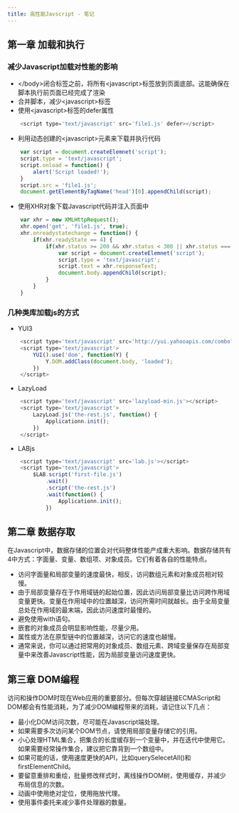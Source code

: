 ```yaml
---
title: 高性能Javscript - 笔记
---
```


## 第一章 加载和执行

### 减少Javascript加载对性能的影响

- &lt;/body>闭合标签之前，将所有&lt;javascript>标签放到页面底部。这能确保在脚本执行前页面已经完成了渲染
- 合并脚本，减少&lt;javascript>标签
- 使用&lt;javascript>标签的defer属性
```javascript
    <script type='text/javascript' src='file1.js' defer></script>
```

<!--more-->

- 利用动态创建的&lt;javascript>元素来下载并执行代码
```javascript
    var script = document.createElemnet('script');
    script.type = 'text/javascript';
    script.onload = function() {
        alert('Script loaded!');
    }
    script.src = 'file1.js';
    document.getElementByTagName('head')[0].appendChild(script);
```
- 使用XHR对象下载Javascript代码并注入页面中
```javascript
    var xhr = new XMLHttpRequest();
    xhr.open('get', 'file1.js', true);
    xhr.onreadystatechange = function() {
        if(xhr.readyState == 4) {
            if(xhr.status >= 200 && xhr.status < 300 || xhr.status === 304) {
                var script = document.createElemnet('script');
                script.type = 'text/javascript';
                script.text = xhr.responseText;
                document.body.appendChild(script);
            }
        }
    }
```

### 几种类库加载js的方式
- YUI3
```javascript
    <script type='text/javascript' src='http://yui.yahooapis.com/combo?3.0.0/build/yui/yui-min.js'></script>
    <script type='text/javascript'>
        YUI().use('dom', function(Y) {
            Y.DOM.addClass(document.body, 'loaded');
        })
    </script>
```
- LazyLoad
```javascript
    <script type='text/javascript' src='lazyload-min.js'></script>
    <script type='text/javascript'>
        LazyLoad.js('the-rest.js', function() {
            Applicationn.init();
        })
    </script>
```
- LABjs
```javascript
    <script type='text/javascript' src='lab.js'></script>
    <script type='text/javascript'> 
        $LAB.script('first-file.js')
            .wait()
            .script('the-rest.js')
            .wait(function() {
                Applicationn.init();
            })
```

## 第二章 数据存取

在Javascript中，数据存储的位置会对代码整体性能产成重大影响。数据存储共有4中方式：字面量、变量、数组项、对象成员。它们有着各自的性能特点。


- 访问字面量和局部变量的速度最快，相反，访问数组元素和对象成员相对较慢。
- 由于局部变量存在于作用域链的起始位置，因此访问局部变量比访问跨作用域变量更快。变量在作用域中的位置越深，访问所需时间就越长。由于全局变量总处在作用域的最末端，因此访问速度时最慢的。
- 避免使用with语句。
- 嵌套的对象成员会明显影响性能，尽量少用。
- 属性或方法在原型链中的位置越深，访问它的速度也越慢。
- 通常来说，你可以通过把常用的对象成员、数组元素、跨域变量保存在局部变量中来改善Javascript性能，因为局部变量访问速度更快。

## 第三章 DOM编程

访问和操作DOM时现在Web应用的重要部分。但每次穿越链接ECMAScript和DOM都会有性能消耗，为了减少DOM编程带来的消耗，请记住以下几点：

- 最小化DOM访问次数，尽可能在Javascript端处理。
- 如果需要多次访问某个DOM节点，请使用局部变量存储它的引用。
- 小心处理HTML集合，把集合的长度缓存到一个变量中，并在迭代中使用它。如果需要经常操作集合，建议把它靠背到一个数组中。
- 如果可能的话，使用速度更快的API，比如querySelecetAll()和firstElementChild。
- 要留意重排和重绘，批量修改样式时，离线操作DOM树，使用缓存，并减少布局信息的次数。
- 动画中使用绝对定位，使用拖放代理。
- 使用事件委托来减少事件处理器的数量。